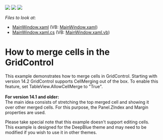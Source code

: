 <!-- default badges list -->
![](https://img.shields.io/endpoint?url=https://codecentral.devexpress.com/api/v1/VersionRange/128651967/13.1.8%2B)
[![](https://img.shields.io/badge/Open_in_DevExpress_Support_Center-FF7200?style=flat-square&logo=DevExpress&logoColor=white)](https://supportcenter.devexpress.com/ticket/details/E4614)
[![](https://img.shields.io/badge/📖_How_to_use_DevExpress_Examples-e9f6fc?style=flat-square)](https://docs.devexpress.com/GeneralInformation/403183)
<!-- default badges end -->
<!-- default file list -->
*Files to look at*:

* [MainWindow.xaml](./CS/CellMerging/MainWindow.xaml) (VB: [MainWindow.xaml](./VB/CellMerging/MainWindow.xaml))
* [MainWindow.xaml.cs](./CS/CellMerging/MainWindow.xaml.cs) (VB: [MainWindow.xaml.vb](./VB/CellMerging/MainWindow.xaml.vb))
<!-- default file list end -->
# How to merge cells in the GridControl


<p>This example demonstrates how to merge cells in GridControl. Starting with version 14.2 GridControl supports CellMerging out of the box. To enable this feature, set TableView.AllowCellMerge to "True".<br /><br /><strong>For version 14.1 and older:</strong><br />The main idea consists of stretching the top merged cell and showing it over other merged cells. For this purpose, the Panel.ZIndex and Margin properties are used.</p>
<p>Please take special note that this example doesn't support editing cells. This example is designed for the DeepBlue theme and may need to be modified if you wish to use it in other themes.</p>

<br/>


